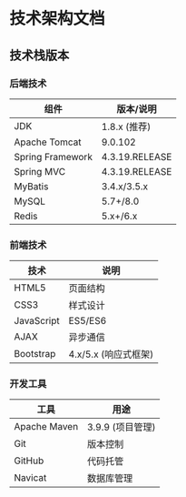 # 技术架构文档

## 技术栈版本

### 后端技术
| 组件               | 版本/说明               |
|--------------------|------------------------|
| JDK               | 1.8.x (推荐)           |
| Apache Tomcat     | 9.0.102                |
| Spring Framework  | 4.3.19.RELEASE        |
| Spring MVC        | 4.3.19.RELEASE        |
| MyBatis           | 3.4.x/3.5.x           |
| MySQL             | 5.7+/8.0              |
| Redis             | 5.x+/6.x              |

### 前端技术
| 技术              | 说明                   |
|-------------------|------------------------|
| HTML5            | 页面结构               |
| CSS3             | 样式设计               |
| JavaScript       | ES5/ES6                |
| AJAX             | 异步通信               |
| Bootstrap        | 4.x/5.x (响应式框架)   |

### 开发工具
| 工具              | 用途                   |
|-------------------|------------------------|
| Apache Maven     | 3.9.9 (项目管理)       |
| Git              | 版本控制               |
| GitHub           | 代码托管               |
| Navicat          | 数据库管理             |
